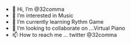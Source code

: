 - 👋 Hi, I’m @32comma
- 👀 I’m interested in Music
- 🌱 I’m currently learning Rythm Game
- 💞️ I’m looking to collaborate on ...Virtual Piano
- 📫 How to reach me ... twitter @32comma

<!---
32comma/32comma is a ✨ special ✨ repository because its `README.md` (this file) appears on your GitHub profile.
You can click the Preview link to take a look at your changes.
--->
